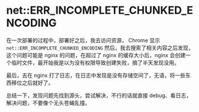 # net::ERR_INCOMPLETE_CHUNKED_ENCODING

在一次部署的过程中，部署好之后，我去访问资源， Chrome 显示 `net::ERR_INCOMPLETE_CHUNKED_ENCODING` 然后，我去搜索了相关内容之后发现，这个问题可能是 nginx 的问题，在超过了 nginx 的缓存大小后，nginx 会创建一个临时文件，最开始我是以为没有权限导致创建失败，搞了半天发现没用。

最后，去在 nginx 打了日志，在日志中发现是没有存储空间了，无语，将一些东西移位之后就好了。

总结一下，发现问题先找到源头，尝试解决，不行的话就直接 debug、看日志，解决问题，不要像个无头苍蝇乱撞。
